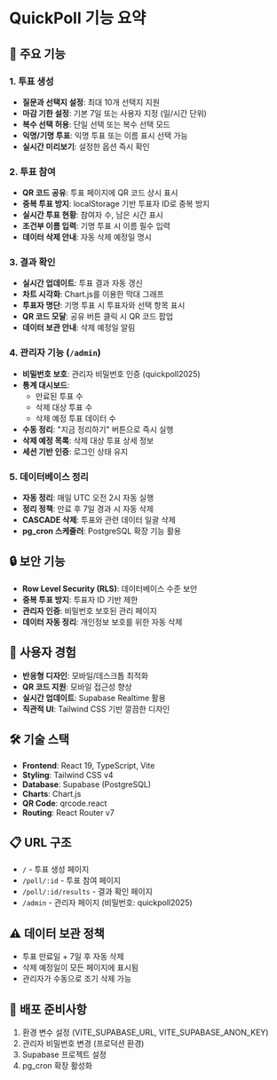 # QuickPoll 기능 요약

## 🎯 주요 기능

### 1. 투표 생성
- **질문과 선택지 설정**: 최대 10개 선택지 지원
- **마감 기한 설정**: 기본 7일 또는 사용자 지정 (일/시간 단위)
- **복수 선택 허용**: 단일 선택 또는 복수 선택 모드
- **익명/기명 투표**: 익명 투표 또는 이름 표시 선택 가능
- **실시간 미리보기**: 설정한 옵션 즉시 확인

### 2. 투표 참여
- **QR 코드 공유**: 투표 페이지에 QR 코드 상시 표시
- **중복 투표 방지**: localStorage 기반 투표자 ID로 중복 방지
- **실시간 투표 현황**: 참여자 수, 남은 시간 표시
- **조건부 이름 입력**: 기명 투표 시 이름 필수 입력
- **데이터 삭제 안내**: 자동 삭제 예정일 명시

### 3. 결과 확인
- **실시간 업데이트**: 투표 결과 자동 갱신
- **차트 시각화**: Chart.js를 이용한 막대 그래프
- **투표자 명단**: 기명 투표 시 투표자와 선택 항목 표시
- **QR 코드 모달**: 공유 버튼 클릭 시 QR 코드 팝업
- **데이터 보관 안내**: 삭제 예정일 알림

### 4. 관리자 기능 (`/admin`)
- **비밀번호 보호**: 관리자 비밀번호 인증 (quickpoll2025)
- **통계 대시보드**:
  - 만료된 투표 수
  - 삭제 대상 투표 수
  - 삭제 예정 투표 데이터 수
- **수동 정리**: "지금 정리하기" 버튼으로 즉시 실행
- **삭제 예정 목록**: 삭제 대상 투표 상세 정보
- **세션 기반 인증**: 로그인 상태 유지

### 5. 데이터베이스 정리
- **자동 정리**: 매일 UTC 오전 2시 자동 실행
- **정리 정책**: 만료 후 7일 경과 시 자동 삭제
- **CASCADE 삭제**: 투표와 관련 데이터 일괄 삭제
- **pg_cron 스케줄러**: PostgreSQL 확장 기능 활용

## 🔒 보안 기능
- **Row Level Security (RLS)**: 데이터베이스 수준 보안
- **중복 투표 방지**: 투표자 ID 기반 제한
- **관리자 인증**: 비밀번호 보호된 관리 페이지
- **데이터 자동 정리**: 개인정보 보호를 위한 자동 삭제

## 📱 사용자 경험
- **반응형 디자인**: 모바일/데스크톱 최적화
- **QR 코드 지원**: 모바일 접근성 향상
- **실시간 업데이트**: Supabase Realtime 활용
- **직관적 UI**: Tailwind CSS 기반 깔끔한 디자인

## 🛠️ 기술 스택
- **Frontend**: React 19, TypeScript, Vite
- **Styling**: Tailwind CSS v4
- **Database**: Supabase (PostgreSQL)
- **Charts**: Chart.js
- **QR Code**: qrcode.react
- **Routing**: React Router v7

## 📋 URL 구조
- `/` - 투표 생성 페이지
- `/poll/:id` - 투표 참여 페이지
- `/poll/:id/results` - 결과 확인 페이지
- `/admin` - 관리자 페이지 (비밀번호: quickpoll2025)

## ⚠️ 데이터 보관 정책
- 투표 만료일 + 7일 후 자동 삭제
- 삭제 예정일이 모든 페이지에 표시됨
- 관리자가 수동으로 조기 삭제 가능

## 🚀 배포 준비사항
1. 환경 변수 설정 (VITE_SUPABASE_URL, VITE_SUPABASE_ANON_KEY)
2. 관리자 비밀번호 변경 (프로덕션 환경)
3. Supabase 프로젝트 설정
4. pg_cron 확장 활성화